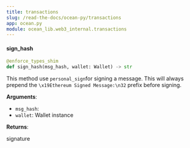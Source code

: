 ```yaml
---
title: transactions
slug: /read-the-docs/ocean-py/transactions
app: ocean.py
module: ocean_lib.web3_internal.transactions
---
```

#### sign\_hash

```python
@enforce_types_shim
def sign_hash(msg_hash, wallet: Wallet) -> str
```

This method use `personal_sign`for signing a message. This will always prepend the
`\x19Ethereum Signed Message:\n32` prefix before signing.

**Arguments**:

- `msg_hash`: 
- `wallet`: Wallet instance

**Returns**:

signature

